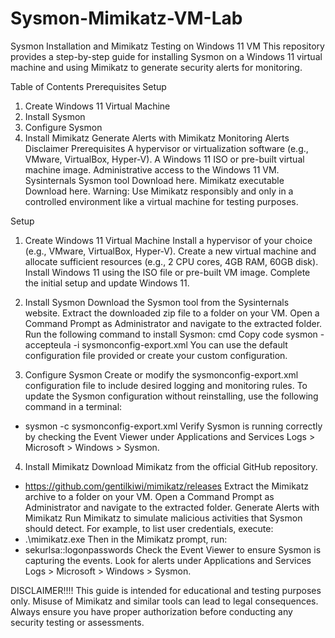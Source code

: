 # Sysmon-Mimikatz-VM-Lab
Sysmon Installation and Mimikatz Testing on Windows 11 VM
This repository provides a step-by-step guide for installing Sysmon on a Windows 11 virtual machine and using Mimikatz to generate security alerts for monitoring.

Table of Contents
Prerequisites
Setup
1. Create Windows 11 Virtual Machine
2. Install Sysmon
3. Configure Sysmon
4. Install Mimikatz
Generate Alerts with Mimikatz
Monitoring Alerts
Disclaimer
Prerequisites
A hypervisor or virtualization software (e.g., VMware, VirtualBox, Hyper-V).
A Windows 11 ISO or pre-built virtual machine image.
Administrative access to the Windows 11 VM.
Sysinternals Sysmon tool Download here.
Mimikatz executable Download here.
Warning: Use Mimikatz responsibly and only in a controlled environment like a virtual machine for testing purposes.

Setup
1. Create Windows 11 Virtual Machine
Install a hypervisor of your choice (e.g., VMware, VirtualBox, Hyper-V).
Create a new virtual machine and allocate sufficient resources (e.g., 2 CPU cores, 4GB RAM, 60GB disk).
Install Windows 11 using the ISO file or pre-built VM image.
Complete the initial setup and update Windows 11.
2. Install Sysmon
Download the Sysmon tool from the Sysinternals website.
Extract the downloaded zip file to a folder on your VM.
Open a Command Prompt as Administrator and navigate to the extracted folder.
Run the following command to install Sysmon:
cmd
Copy code
sysmon -accepteula -i sysmonconfig-export.xml
You can use the default configuration file provided or create your custom configuration.

3. Configure Sysmon
Create or modify the sysmonconfig-export.xml configuration file to include desired logging and monitoring rules.
To update the Sysmon configuration without reinstalling, use the following command in a terminal:
- sysmon -c sysmonconfig-export.xml
Verify Sysmon is running correctly by checking the Event Viewer under Applications and Services Logs > Microsoft > Windows > Sysmon.
4. Install Mimikatz
Download Mimikatz from the official GitHub repository.
- https://github.com/gentilkiwi/mimikatz/releases
Extract the Mimikatz archive to a folder on your VM.
Open a Command Prompt as Administrator and navigate to the extracted folder.
Generate Alerts with Mimikatz
Run Mimikatz to simulate malicious activities that Sysmon should detect. For example, to list user credentials, execute:
- .\mimikatz.exe
Then in the Mimikatz prompt, run:
- sekurlsa::logonpasswords
Check the Event Viewer to ensure Sysmon is capturing the events. Look for alerts under Applications and Services Logs > Microsoft > Windows > Sysmon.

DISCLAIMER!!!!
This guide is intended for educational and testing purposes only. Misuse of Mimikatz and similar tools can lead to legal consequences. Always ensure you have proper authorization before conducting any security testing or assessments.
